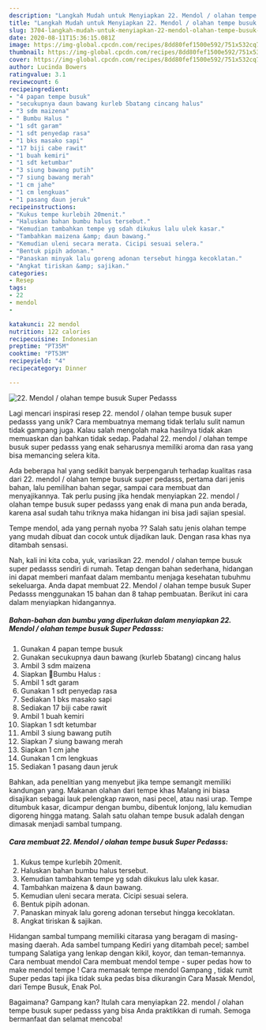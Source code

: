 ```yaml
---
description: "Langkah Mudah untuk Menyiapkan 22. Mendol / olahan tempe busuk Super Pedasss, Bisa Manjain Lidah"
title: "Langkah Mudah untuk Menyiapkan 22. Mendol / olahan tempe busuk Super Pedasss, Bisa Manjain Lidah"
slug: 3704-langkah-mudah-untuk-menyiapkan-22-mendol-olahan-tempe-busuk-super-pedasss-bisa-manjain-lidah
date: 2020-08-11T15:36:15.081Z
image: https://img-global.cpcdn.com/recipes/8dd80fef1500e592/751x532cq70/22-mendol-olahan-tempe-busuk-super-pedasss-foto-resep-utama.jpg
thumbnail: https://img-global.cpcdn.com/recipes/8dd80fef1500e592/751x532cq70/22-mendol-olahan-tempe-busuk-super-pedasss-foto-resep-utama.jpg
cover: https://img-global.cpcdn.com/recipes/8dd80fef1500e592/751x532cq70/22-mendol-olahan-tempe-busuk-super-pedasss-foto-resep-utama.jpg
author: Lucinda Bowers
ratingvalue: 3.1
reviewcount: 6
recipeingredient:
- "4 papan tempe busuk"
- "secukupnya daun bawang kurleb 5batang cincang halus"
- "3 sdm maizena"
- " Bumbu Halus "
- "1 sdt garam"
- "1 sdt penyedap rasa"
- "1 bks masako sapi"
- "17 biji cabe rawit"
- "1 buah kemiri"
- "1 sdt ketumbar"
- "3 siung bawang putih"
- "7 siung bawang merah"
- "1 cm jahe"
- "1 cm lengkuas"
- "1 pasang daun jeruk"
recipeinstructions:
- "Kukus tempe kurlebih 20menit."
- "Haluskan bahan bumbu halus tersebut."
- "Kemudian tambahkan tempe yg sdah dikukus lalu ulek kasar."
- "Tambahkan maizena &amp; daun bawang."
- "Kemudian uleni secara merata. Cicipi sesuai selera."
- "Bentuk pipih adonan."
- "Panaskan minyak lalu goreng adonan tersebut hingga kecoklatan."
- "Angkat tiriskan &amp; sajikan."
categories:
- Resep
tags:
- 22
- mendol
- 

katakunci: 22 mendol  
nutrition: 122 calories
recipecuisine: Indonesian
preptime: "PT35M"
cooktime: "PT53M"
recipeyield: "4"
recipecategory: Dinner

---
```



![22. Mendol / olahan tempe busuk Super Pedasss](https://img-global.cpcdn.com/recipes/8dd80fef1500e592/751x532cq70/22-mendol-olahan-tempe-busuk-super-pedasss-foto-resep-utama.jpg)

Lagi mencari inspirasi resep 22. mendol / olahan tempe busuk super pedasss yang unik? Cara membuatnya memang tidak terlalu sulit namun tidak gampang juga. Kalau salah mengolah maka hasilnya tidak akan memuaskan dan bahkan tidak sedap. Padahal 22. mendol / olahan tempe busuk super pedasss yang enak seharusnya memiliki aroma dan rasa yang bisa memancing selera kita.

Ada beberapa hal yang sedikit banyak berpengaruh terhadap kualitas rasa dari 22. mendol / olahan tempe busuk super pedasss, pertama dari jenis bahan, lalu pemilihan bahan segar, sampai cara membuat dan menyajikannya. Tak perlu pusing jika hendak menyiapkan 22. mendol / olahan tempe busuk super pedasss yang enak di mana pun anda berada, karena asal sudah tahu triknya maka hidangan ini bisa jadi sajian spesial.

Tempe mendol, ada yang pernah nyoba ?? Salah satu jenis olahan tempe yang mudah dibuat dan cocok untuk dijadikan lauk. Dengan rasa khas nya ditambah sensasi.


Nah, kali ini kita coba, yuk, variasikan 22. mendol / olahan tempe busuk super pedasss sendiri di rumah. Tetap dengan bahan sederhana, hidangan ini dapat memberi manfaat dalam membantu menjaga kesehatan tubuhmu sekeluarga. Anda dapat membuat 22. Mendol / olahan tempe busuk Super Pedasss menggunakan 15 bahan dan 8 tahap pembuatan. Berikut ini cara dalam menyiapkan hidangannya.

<!--inarticleads1-->

##### Bahan-bahan dan bumbu yang diperlukan dalam menyiapkan 22. Mendol / olahan tempe busuk Super Pedasss:

1. Gunakan 4 papan tempe busuk
1. Gunakan secukupnya daun bawang (kurleb 5batang) cincang halus
1. Ambil 3 sdm maizena
1. Siapkan  📎Bumbu Halus :
1. Ambil 1 sdt garam
1. Gunakan 1 sdt penyedap rasa
1. Sediakan 1 bks masako sapi
1. Sediakan 17 biji cabe rawit
1. Ambil 1 buah kemiri
1. Siapkan 1 sdt ketumbar
1. Ambil 3 siung bawang putih
1. Siapkan 7 siung bawang merah
1. Siapkan 1 cm jahe
1. Gunakan 1 cm lengkuas
1. Sediakan 1 pasang daun jeruk


Bahkan, ada penelitian yang menyebut jika tempe semangit memiliki kandungan yang. Makanan olahan dari tempe khas Malang ini biasa disajikan sebagai lauk pelengkap rawon, nasi pecel, atau nasi urap. Tempe ditumbuk kasar, dicampur dengan bumbu, dibentuk lonjong, lalu kemudian digoreng hingga matang. Salah satu olahan tempe busuk adalah dengan dimasak menjadi sambal tumpang. 

<!--inarticleads2-->

##### Cara membuat 22. Mendol / olahan tempe busuk Super Pedasss:

1. Kukus tempe kurlebih 20menit.
1. Haluskan bahan bumbu halus tersebut.
1. Kemudian tambahkan tempe yg sdah dikukus lalu ulek kasar.
1. Tambahkan maizena &amp; daun bawang.
1. Kemudian uleni secara merata. Cicipi sesuai selera.
1. Bentuk pipih adonan.
1. Panaskan minyak lalu goreng adonan tersebut hingga kecoklatan.
1. Angkat tiriskan &amp; sajikan.


Hidangan sambal tumpang memiliki citarasa yang beragam di masing-masing daerah. Ada sambel tumpang Kediri yang ditambah pecel; sambel tumpang Salatiga yang lenkap dengan kikil, koyor, dan teman-temannya. Cara nembuat mendol  Cara membuat mendol tempe - super pedas how to make mendol tempe ! Cara memasak tempe mendol Gampang , tidak rumit Super pedas tapi jika tidak suka pedas bisa dikurangin Cara Masak Mendol, dari Tempe Busuk, Enak Pol. 

Bagaimana? Gampang kan? Itulah cara menyiapkan 22. mendol / olahan tempe busuk super pedasss yang bisa Anda praktikkan di rumah. Semoga bermanfaat dan selamat mencoba!
